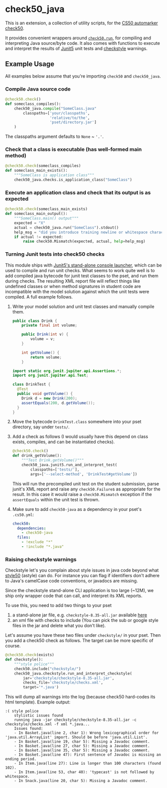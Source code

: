 # check50_java

This is an extension, a collection of utility scripts, for the [CS50 automarker check50][check50].

It provides convenient wrappers around [`check50.run`][run], for compiling and interpreting Java source/byte code.
It also comes with functions to execute and interpret the results of [Junit5][junit] unit tests
and [checkstyle][checkstyle] warnings.


## Example Usage

All examples below assume that you're importing `check50` and `check50_java`.

### Compile Java source code

```python
@check50.check()
def someclass_compiles():
    check50_java.compile("SomeClass.java"
        classpaths=['your/classpaths',
                    'relative/to/the',
                    'pset/directory.jar']
    )
```
The classpaths argument defaults to `None` ~ `'.'`.

### Check that a class is executable (has well-formed main method)

```python
@check50.check(someclass_compiles)
def someclass_main_exists():
    """SomeClass is application class"""
    check50_java.checks.is_application_class("SomeClass")
```

### Execute an application class and check that its output is as expected

```python
@check50.check(someclass_main_exists)
def someclass_main_output():
    """SomeClass.main() output"""
    expected = "X"
    actual = check50_java.run("SomeClass").stdout()
    help_msg = "did you introduce training newline or whitespace characters?"
    if actual != expected:
        raise check50.Mismatch(expected, actual, help=help_msg)
```

### Turning Junit tests into check50 checks

This module ships with [Junit5's stand-alone console launcher][jcl], which can be used to compile and run unit checks. What seems to work quite well is to add compiled java bytecode for junit test classes to the pset,
and run them during checks. The resulting XML report file will reflect things like undefined classes or when method signatures in student code are incompatible with the model solution against which the unit tests were compiled.
A full example follows.

1. Write your model solution and unit test classes and manually compile them.

    ```java
    public class Drink {
        private final int volume;

        public Drink(int v) {
            volume = v;
        }

        int getVolume() {
            return volume;
        }
    ```

    ```java
    import static org.junit.jupiter.api.Assertions.*;
    import org.junit.jupiter.api.Test;

    class DrinkTest {
      @Test
      public void getVolume() {
        Drink d = new Drink(200);
        assertEquals(200, d.getVolume());
      }
    }
    ```

2.  Move the bytecode `DrinkTest.class` somewhere into your pset directory, say under `tests/`.
3.  Add a check as follows (I would usually have this depend on class exists, compiles, and can be instantiated checks).
    ```python
    @check50.check()
    def drink_getVolume():
        """Test Drink.getVolume()"""
        check50_java.junit5.run_and_interpret_test(
            classpaths=['tests/'],
            args=['--select-method', 'DrinkTest#getVolume'])
    ```
    This will run the precompiled unit test on the student submission, parse junit's XML report and raise any `check50.Failure`s as appropriate for the result. In this case it would raise a `check50.Mismatch` exception if the `assertEquals` within the unit test is thrown.

4. Make sure to add `check50-java` as a dependency in your pset's `.cs50.yml`:
    ```yml
    check50:
      dependencies:
        - check50-java
      files:
        - !exclude "*"
        - !include "*.java"
    ```

### Raising checkstyle warnings

Checkstyle let's you complain about style issues in java code beyond what [style50][style50] (astyle) can do.
For instance you can flag if identifiers don't adhere to Java's camelCase code conventions, or javadocs are missing.

Since the checkstyle stand-alone CLI application is too large (~12M), we ship only wrapper code that can call, and interpret its XML reports.

To use this, you need to add two things to your pset
1. a stand-alone jar file, e.g. `checkstyle-8.35-all.jar` available [here](https://github.com/checkstyle/checkstyle/releases/)
2. an xml file with checks to include (You can pick the sub or google style files in the jar and delete what you don't like).

Let's assume you have these two files under `checkstyle/` in your pset.
Then you add a check50 check as follows. The target can be more specific of course.

```python
@check50.check(exists)
def checkstyle():
    """style police"""
    check50.include("checkstyle/")
    check50_java.checkstyle.run_and_interpret_checkstyle(
        jar='checkstyle/checkstyle-8.35-all.jar',
        checks_file='checkstyle/checks.xml',
        target='*.java')
```

This will dump all warnings into the log (because check50 hard-codes its html template).
Example output:

```
:( style police
    stylistic issues found
    running java -jar checkstyle/checkstyle-8.35-all.jar -c checkstyle/checks.xml -f xml *.java...
    Issues found:
    - In Basket.java(line 2, char 1): Wrong lexicographical order for 'java.util.ArrayList' import. Should be before 'java.util.List'.
    - In Basket.java(line 19, char 5): Missing a Javadoc comment.
    - In Basket.java(line 27, char 5): Missing a Javadoc comment.
    - In Basket.java(line 35, char 5): Missing a Javadoc comment.
    - In Basket.java(line 47): First sentence of Javadoc is missing an ending period.
    - In Item.java(line 27): Line is longer than 100 characters (found 102).
    - In Item.java(line 53, char 40): 'typecast' is not followed by whitespace.
    - In Snack.java(line 20, char 5): Missing a Javadoc comment.
```



[checkstyle]: https://checkstyle.sourceforge.io/
[check50]: https://github.com/cs50/check50
[run]: https://cs50.readthedocs.io/projects/check50/en/latest/api/#check50.run
[junit]: https://junit.org/junit5
[jcl]: https://junit.org/junit5/docs/current/user-guide/#running-tests-console-launcher
[style50]: https://cs50.readthedocs.io/style50/
